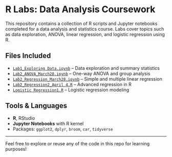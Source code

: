 # R Labs: Data Analysis Coursework

This repository contains a collection of R scripts and Jupyter notebooks completed for a data analysis and statistics course. Labs cover topics such as data exploration, ANOVA, linear regression, and logistic regression using R.

## Files Included

- [`Lab1_Exploring Data.ipynb`](Lab1_Exploring%20Data.ipynb) – Data exploration and summary statistics  
- [`Lab2_ANOVA_March28.ipynb`](Lab2_ANOVA_March28.ipynb) – One-way ANOVA and group analysis  
- [`Lab2_Regression_March28.ipynb`](Lab2_Regression_March28.ipynb) – Simple and multiple linear regression  
- [`Lab2_Regression2_April 4.R`](Lab2_Regression2_April%204.R) – Advanced regression in R  
- [`Logistic Regression1.R`](Logistic%20Regression1.R) – Logistic regression modeling  

## Tools & Languages

- **R**, RStudio  
- **Jupyter Notebooks** with R kernel  
- Packages: `ggplot2`, `dplyr`, `broom`, `car`, `tidyverse`

---

Feel free to explore or reuse any of the code in this repo for learning purposes!
